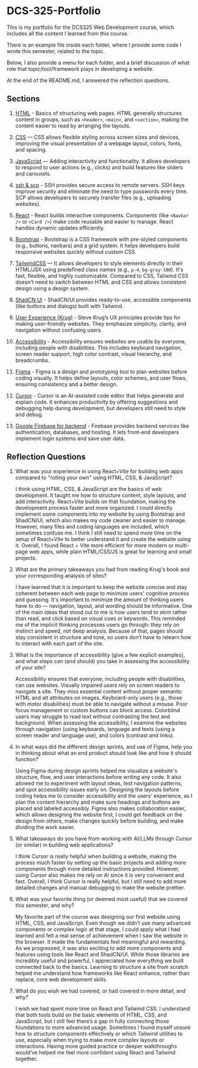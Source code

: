 # DCS-325-Portfolio

This is my portfolio for the DCS325 Web Development course, which includes all the content I learned from this course.

There is an example file inside each folder, where I provide some code I wrote this semester, related to the topic.

Below, I also provide a menu for each folder, and  a brief discussion of what role that topic/tool/framework plays in developing a website.

At the end of the README.md, I answered the reflection questions.


## Sections

1. [HTML](./HTML/) - Basics of structuring web pages. HTML generally structures content in groups, such as `<header>`, `<main>`, and `<section>`, making the content easier to read by arranging the layouts.

2. [CSS](./CSS/) — CSS allows flexible styling across screen sizes and devices, improving the visual presentation of a webpage layout, colors, fonts, and spacing.

3. [JavaScript](./JavaScript/) — Adding interactivity and functionality. It allows developers to respond to user actions (e.g., clicks) and build features like sliders and carousels.

4. [ssh & scp](./ssh%20&%20scp/) - SSH provides secure access to remote servers. SSH keys improve security and eliminate the need to type passwords every time. SCP allows developers to securely transfer files (e.g., uploading websites).

5. [React](./React/) - React builds interactive components. Components (like `<Navbar />` or `<Card />`) make code reusable and easier to manage. React handles dynamic updates efficiently.

6. [Bootstrap](./Bootstrap/) - Bootstrap is a CSS framework with pre-styled components (e.g., buttons, navbars) and a grid system. It helps developers build responsive websites quickly without custom CSS.

7. [TailwindCSS](./TailwindCSS/) — It allows developers to style elements directly in their HTML/JSX using predefined class names (e.g., `p-4`, `bg-gray-100`). It's fast, flexible, and highly customizable. Compared to CSS, Tailwind CSS doesn't need to switch between HTML and CSS and allows consistent design using a design system.

8. [ShadCN UI](./ShadCN%20UI/) - ShadCN/UI provides ready-to-use, accessible components (like buttons and dialogs) built with Tailwind.

9. [User Experience (Krug)](./User%20Experience%20(Krug)/) - Steve Krug’s UX principles provide tips for making user-friendly websites. They emphasize simplicity, clarity, and navigation without confusing users.

10. [Accessibility](./Accessibility/) - Accessibility ensures websites are usable by everyone, including people with disabilities. This includes keyboard navigation, screen reader support, high color contrast, visual hierarchy, and breadcrumbs.

11. [Figma](./Figma/) - Figma is a design and prototyping tool to plan websites before coding visually. It helps define layouts, color schemes, and user flows, ensuring consistency and a better design.

12. [Cursor](./Cursor/) - Cursor is an AI-assisted code editor that helps generate and explain code. It enhances productivity by offering suggestions and debugging help during development, but developers still need to style and debug.

13. [Google Firebase for backend](./Google%20Firebase%20for%20backend/) - Firebase provides backend services like authentication, databases, and hosting. It lets front-end developers implement login systems and save user data.
    

## Reflection Questions
1. What was your experience in using React+Vite for building web apps compared to "rolling your own" using HTML, CSS, & JavaScript?
   
   I think using HTML, CSS, & JavaScript are the basics of web development. It taught me how to structure content, style layouts, and add interactivity.
   React+Vite builds on that foundation, making the development process faster and more organized. I could directly implement some components into my website by using Bootstrap and ShadCN/UI, which also makes my code cleaner and easier to manage.
   However, many files and coding languages are included, which sometimes confuse me. I think I still need to spend more time on the setup of React+Vite to better understand it and create the website using it.
   Overall, I found React + Vite more efficient for more modern or multi-page web apps, while plain HTML/CSS/JS is great for learning and small projects.
   
2. What are the primary takeaways you had from reading Krug's book and your corresponding analysis of sites?

   I have learned that it is important to keep the website concise and stay coherent between each web page to minimize users' cognitive process and guessing. It's important to minimize the amount of thinking users have to do — navigation, layout, and wording should be informative.
   One of the main ideas that stood out to me is how users tend to skim rather than read, and click based on visual cues or keywords. This reminded me of the implicit thinking processes users go through: they rely on instinct and speed, not deep analysis.
   Because of that, pages should stay consistent in structure and tone, so users don’t have to relearn how to interact with each part of the site.
   
3. What is the importance of accessibility (give a few explicit examples), and what steps can (and should) you take in assessing the accessibility of your site?

   Accessibility ensures that everyone, including people with disabilities, can use websites.
   Visually impaired users rely on screen readers to navigate a site. They miss essential content without proper semantic HTML and alt attributes on images.
   Keyboard-only users (e.g., those with motor disabilities) must be able to navigate without a mouse. Poor focus management or custom buttons can block access.
   Colorblind users may struggle to read text without contrasting the text and background.
   When assessing the accessibility, I examine the websites through navigation (using keyboards, language and texts (using a screen reader and language use), and colors (contrast and links).
   
4. In what ways did the different design sprints, and use of Figma, help you in thinking about what an end product should look like and how it should function?

   Using Figma during design sprints helped me visualize a website's structure, flow, and user interactions before writing any code. It also allowed me to experiment with layout ideas, test navigation patterns, and spot accessibility issues early on.
   Designing the layouts before coding helps me to consider accessibility and the users' experience, as I plan the content hierarchy and make sure headings and buttons are placed and labeled accessibly.
   Figma also makes collaboration easier, which allows designing the website first, I could get feedback on the design from others, make changes quickly before building, and make dividing the work easier.
   
5. What takeaways do you have from working with AI/LLMs through Cursor (or similar) in building web applications?

   I think Cursor is really helpful when building a website, making the process much faster by setting up the basic projects and adding more components through more detailed instructions provided.
   However, using Cursor also makes me rely on AI since it is very convenient and fast.
   Overall, I think Cursor is really helpful, but I still need to add more detailed changes and manual debugging to make the website prettier.
   
6. What was your favorite thing (or deemed most useful) that we covered this semester, and why?

   My favorite part of the course was designing our first website using HTML, CSS, and JavaScript. Even though we didn’t use many advanced components or complex logic at that stage, I could apply what I had learned and felt a real sense of achievement when I saw the      website in the browser. It made the fundamentals feel meaningful and rewarding.
   As we progressed, it was also exciting to add more components and features using tools like React and ShadCN/UI. While those libraries are incredibly useful and powerful, I appreciated how everything we built connected back to the basics. Learning to structure a       site from scratch helped me understand how frameworks like React enhance, rather than replace, core web development skills.

7. What do you wish we had covered, or had covered in more detail, and why?

   I wish we had spent more time on React and Tailwind CSS. I understand that both tools build on the basic elements of HTML, CSS, and JavaScript, but I still feel there’s a gap in fully connecting those foundations to more advanced usage. Sometimes I found myself unsure how to structure components effectively or which Tailwind utilities to use, especially when trying to make more complex layouts or interactions.
   Having more guided practice or deeper walkthroughs would’ve helped me feel more confident using React and Tailwind together.






